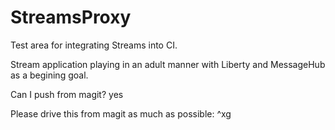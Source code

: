 # StreamsProxy

Test area for integrating Streams into CI.

Stream application playing in an adult manner with Liberty and MessageHub as a begining goal.

Can I push from magit? yes

Please drive this from magit as much as possible: ^xg

